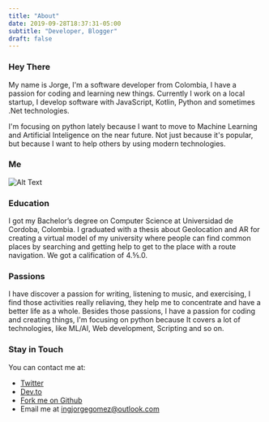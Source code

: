 ```yaml
---
title: "About"
date: 2019-09-28T18:37:31-05:00
subtitle: "Developer, Blogger"
draft: false
---
```


### Hey There
My name is Jorge, I'm a software developer from Colombia, I have a passion for coding and learning new things.
Currently I work on a local startup, I develop software with JavaScript, Kotlin, Python and sometimes .Net technologies.

I'm focusing on python lately because I want to move to Machine Learning and Artificial Inteligence on the near future. Not just because it's popular, but because I want to help others by using modern technologies.

### Me
![Alt Text](https://i.imgur.com/fatuISW.jpg)

### Education
I got my Bachelor’s degree on Computer Science at Universidad de Cordoba, Colombia. I graduated with a thesis about Geolocation and AR for creating a virtual model of my university where people can find common places by searching and getting help to get to the place with a route navigation. We got a calification of 4.5⁄5.0.

### Passions
I have discover a passion for writing, listening to music, and exercising, I find those activities really reliaving, they help me to concentrate and have a better life as a whole.
Besides those passions, I have a passion for coding and creating things, I'm focusing on python because It covers a lot of technologies, like ML/AI, Web development, Scripting and so on.

### Stay in Touch
You can contact me at:

* [Twitter](https://twitter.com/androidciudadan)
* [Dev.to](https://dev.to/jorgee97)
* [Fork me on Github](https://github.com/Jorgee97)
* Email me at ingjorgegomez@outlook.com

